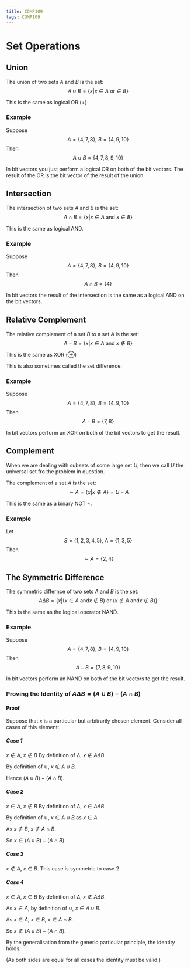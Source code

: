 ```yaml
---
title: COMP109
tags: COMP109
---
```

# Set Operations
## Union
The union of two sets $A$ and $B$ is the set: 
$$A\cup B = \{x\vert x\in A\ \text{or} \in B\}$$

This is the same as logical OR ($+$)

### Example  
Suppose $$A=\{4,7,8\},\ B=\{4,9,10\}$$ 
Then $$A\cup B = \{4,7,8,9,10\}$$

In bit vectors you just perform a logical OR on both of the bit vectors. The result of the OR is the bit vector of the result of the union.

## Intersection
The intersection of two sets $A$ and $B$ is the set:
$$A\cap B = \{x\vert x\in A\ \text{and}\ x\in B\}$$

This is the same as logical AND.

### Example
Suppose $$A=\{4,7,8\},\ B=\{4,9,10\}$$ 
Then $$A\cap B = \{4\}$$

In bit vectors the result of the intersection is the same as a logical AND on the bit vectors.

## Relative Complement
The relative complement of a set $B$ to a set $A$ is the set:
$$A-B=\{x\vert x\in A\ \text{and}\ x\notin B\}$$

This is the same as XOR ($\oplus$)

This is also sometimes called the set difference.
### Example  
Suppose $$A=\{4,7,8\},\ B=\{4,9,10\}$$ 
Then $$A - B = \{7,8\}$$

In bit vectors perform an XOR on both of the bit vectors to get the result.

## Complement
When we are dealing with subsets of some large set $U$, then we call $U$ the universal set fro the problem in question.

The complement of a set $A$ is the set:
$$\sim A=\{x\vert x\notin A\}=U-A$$

This is the same as a binary NOT $\neg$.

### Example
Let $$S=\langle1,2,3,4,5\rangle,\ A=\{1,3,5\}$$
Then $$\sim A = \{2,4\}$$

## The Symmetric Difference
The symmetric differnce of two sets $A$ and $B$ is the set:
$$A\Delta B=\{x\vert (x\in A\ \text{and} x \notin B)\ \text{or}\ (x\notin A\ \text{and} x \notin B)\} $$

This is the same as the logical operator NAND.

### Example  
Suppose $$A=\{4,7,8\},\ B=\{4,9,10\}$$ 
Then $$A - B = \{7,8,9,10\}$$

In bit vectors perform an NAND on both of the bit vectors to get the result.

### Proving the Identity of $A\Delta B=(A\cup B)-(A\cap B)$
#### Proof
Suppose that $x$ is a particular but arbitrarily chosen element. Consider all cases of this element:

##### Case 1
$x\notin A,\ x\notin B$ By definition of $\Delta,\ x\notin A\Delta B$.

By definition of $\cup,\ x\notin A\cup B$.

Hence $(A\cup B)-(A\cap B)$.

##### Case 2
$x\in A,\ x\notin B$ By definition of $\Delta,\ x\in A\Delta B$

By definition of $\cup,\ x\in A\cup B$ as $x\in A$. 

As $x\notin B,\ x\notin A\cap B$. 

So $x\in(A\cup B)-(A\cap B)$.
##### Case 3
$x\notin A,\ x\in B$. This case is symmetric to case 2.

##### Case 4
$x\in A,\ x\in B$ By definition of $\Delta,\ x\notin A\Delta B$.

As $x\in A$, by definition of $\cup,\ x\in A\cup B$.

As $x\in A,\ x\in B,\ x\in A\cap B$.

So $x\notin (A\cup B)-(A\cap B)$.

By the generalisation from the generic particular principle, the identity holds.

(As both sides are equal for all cases the identity must be valid.)